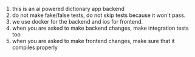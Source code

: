 1. this is an ai powered dictionary app backend
2. do not make fake/false tests, do not skip tests because it won't pass. 
3. we use docker for the backend and ios for frontend.
4. when you are asked to make backend changes, make integration tests too
5. when you are asked to make frontend changes, make sure that it compiles properly

